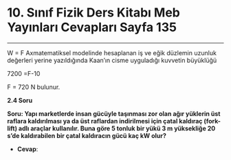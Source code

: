 # 10. Sınıf Fizik Ders Kitabı Meb Yayınları Cevapları Sayfa 135

---

W = F Axmatematiksel modelinde hesaplanan iş ve eğik düzlemin uzunluk değerleri yerine yazıldığında Kaan’ın cisme uyguladığı kuvvetin büyüklüğü

 7200 =F-10

 F = 720 N bulunur.

**2.4 Soru**

**Soru: Yapı marketlerde insan gücüyle taşınması zor olan ağır yüklerin üst raflara kaldırılması ya da üst raflardan indirilmesi için çatal kaldıraç (fork-lift) adlı araçlar kullanılır. Buna göre 5 tonluk bir yükü 3 m yüksekliğe 20 s’de kaldırabilen bir çatal kaldıracın gücü kaç kW olur?**

-   **Cevap**: